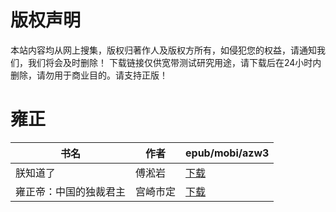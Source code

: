 # 版权声明

本站内容均从网上搜集，版权归著作人及版权方所有，如侵犯您的权益，请通知我们，我们将会及时删除！ 下载链接仅供宽带测试研究用途，请下载后在24小时内删除，请勿用于商业目的。请支持正版！

# 雍正

| 书名 | 作者 | epub/mobi/azw3 |
| --- | --- | --- |
| 朕知道了 | 傅淞岩 | [下载](https://url89.ctfile.com/f/31084289-1357043092-87a4aa?p=8866) |
| 雍正帝：中国的独裁君主 | 宫崎市定 | [下载](https://url89.ctfile.com/f/31084289-1357034107-e6a641?p=8866) |
